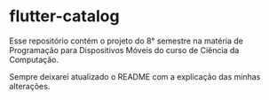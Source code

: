 # flutter-catalog
Esse repositório contém o projeto do 8° semestre na matéria de Programação para Dispositivos Móveis do curso de Ciência da Computação.

Sempre deixarei atualizado o README com a explicação das minhas alterações.
